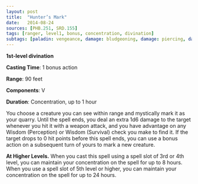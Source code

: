 ```yaml
---
layout: post
title:  "Hunter’s Mark"
date:   2014-08-24
sources: [PHB.251, SRD.155]
tags: [ranger, level1, bonus, concentration, divination]
subtags: [paladin: vengeance, damage: bludgeoning, damage: piercing, damage: slashing]
---
```


**1st-level divination**

**Casting Time**: 1 bonus action

**Range**: 90 feet

**Components**: V

**Duration**: Concentration, up to 1 hour

You choose a creature you can see within range and mystically mark it as your quarry. Until the spell ends, you deal an extra 1d6 damage to the target whenever you hit it with a weapon attack, and you have advantage on any Wisdom (Perception) or Wisdom (Survival) check you make to find it. If the target drops to 0 hit points before this spell ends, you can use a bonus action on a subsequent turn of yours to mark a new creature.

**At Higher Levels.** When you cast this spell using a spell slot of 3rd or 4th level, you can maintain your concentration on the spell for up to 8 hours. When you use a spell slot of 5th level or higher, you can maintain your concentration on the spell for up to 24 hours.
